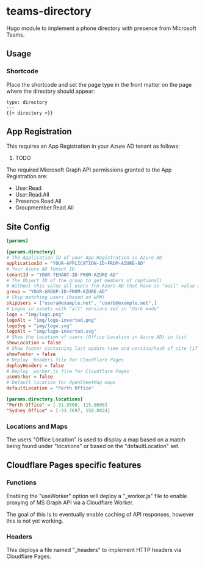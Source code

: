 # teams-directory

Hugo module to implement a phone directory with presence from Microsoft Teams.

## Usage

### Shortcode

Place the shortcode and set the page type in the front matter on the page where the directory should appear:

```
type: directory
---
{{< directory >}}
```

## App Registration

This requires an App Registration in your Azure AD tenant as follows:

1. TODO

The required Microsoft Graph API permissions granted to the App Registration are:

* User.Read
* User.Read.All
* Presence.Read.All
* Groupmember.Read.All

## Site Config

```toml
[params]

[params.directory]
# The Application ID of your App Registration is Azure AD
applicationId = "YOUR-APPLICATION-ID-FROM-AZURE-AD"
# Your Azure AD Tenant ID
tenantId = "YOUR-TENANT-ID-FROM-AZURE-AD"
# The Object ID of the group to get members of (optional)
# Without this value all users frm Azure AD that have an "mail" value are retrieved
group = "YOUR-GROUP-ID-FROM-AZURE-AD"
# Skip matching users (based on UPN)
skipUsers = ["usera@example.net", "userb@example.net",]
# Logos in assets with "alt" versions set in "dark mode"
logo = "img/logo.png"
logoAlt = "img/logo-inverted.png"
logoSvg = "img/logo.svg"
logoAlt = "img/logo-inverted.svg"
# Show the location of users (Office Location in Azure AD) in list
showLocation = false
# Show footer containing last update time and version/hash of site (if GitInfo is enabled)
showFooter = false
# Deploy _headers file for Cloudflare Pages
deployHeaders = false
# Deploy _worker.js file for Cloudflare Pages
useWorker = false
# Default location for OpenSteetMap maps
defaultLocation = "Perth Office"

[params.directory.locations]
"Perth Office" = [-31.9560, 115.8606]
"Sydney Office" = [-33.7697, 150.8024]
```

### Locations and Maps

The users "Office Location" is used to display a map based on a match being
found under "locations" or based on the "defaultLocation" set.

## Cloudflare Pages specific features

### Functions

Enabling the "useWorker" option will deploy a "_worker.js" file to enable
proxying of MS Graph API via a Cloudflare Worker.

The goal of this is to eventually enable caching of API responses, however
this is not yet working.

### Headers

This deploys a file named "_headers" to implement HTTP headers via Cloudflare Pages.

